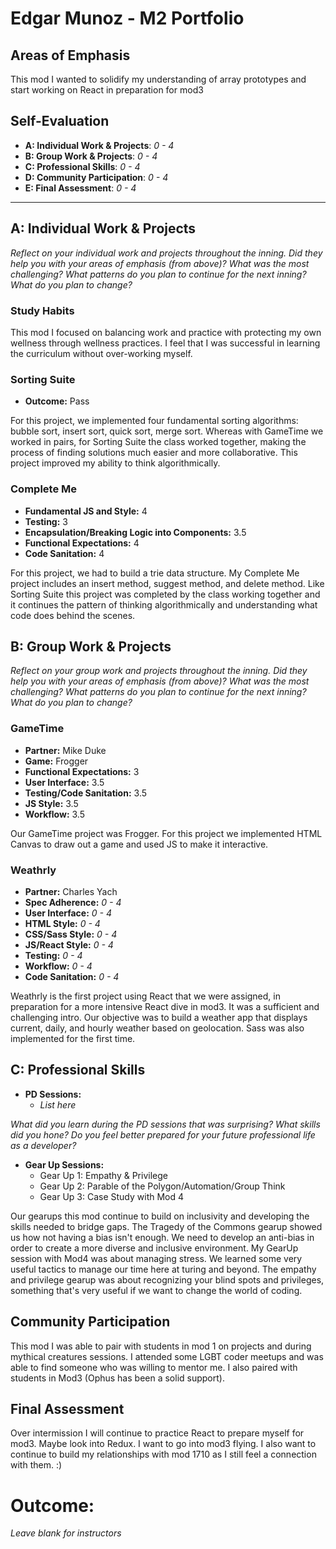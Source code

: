 # Edgar Munoz - M2 Portfolio

## Areas of Emphasis

This mod I wanted to solidify my understanding of array prototypes and start working on React in preparation for mod3

## Self-Evaluation

* **A: Individual Work & Projects**: _0 - 4_
* **B: Group Work & Projects**: _0 - 4_
* **C: Professional Skills**: _0 - 4_
* **D: Community Participation**: _0 - 4_
* **E: Final Assessment**: _0 - 4_

-----------------------

## A: Individual Work & Projects

_Reflect on your individual work and projects throughout the inning. Did they help you with your areas of emphasis (from above)? What was the most challenging? What patterns do you plan to continue for the next inning? What do you plan to change?_

### Study Habits

This mod I focused on balancing work and practice with protecting my own wellness through wellness practices. I feel that I was successful in learning the curriculum without over-working myself.

### Sorting Suite
* **Outcome:** Pass

For this project, we implemented four fundamental sorting algorithms: bubble sort, insert sort, quick sort, merge sort. Whereas with GameTime we worked in pairs, for Sorting Suite the class worked together, making the process of finding solutions much easier and more collaborative. This project improved my ability to think algorithmically.

### Complete Me
* **Fundamental JS and Style:** 4
* **Testing:** 3
* **Encapsulation/Breaking Logic into Components:** 3.5
* **Functional Expectations:** 4
* **Code Sanitation:** 4

For this project, we had to build a trie data structure. My Complete Me project includes an insert method, suggest method, and delete method. Like Sorting Suite this project was completed by the class working together and it continues the pattern of thinking algorithmically and understanding what code does behind the scenes.

## B: Group Work & Projects

_Reflect on your group work and projects throughout the inning. Did they help you with your areas of emphasis (from above)? What was the most challenging? What patterns do you plan to continue for the next inning? What do you plan to change?_

### GameTime
* **Partner:** Mike Duke
* **Game:** Frogger
* **Functional Expectations:** 3
* **User Interface:** 3.5
* **Testing/Code Sanitation:** 3.5
* **JS Style:** 3.5
* **Workflow:** 3.5

Our GameTime project was Frogger. For this project we implemented HTML Canvas to draw out a game and used JS to make it interactive.

### Weathrly
* **Partner:** Charles Yach
* **Spec Adherence:** _0 - 4_
* **User Interface:** _0 - 4_
* **HTML Style:** _0 - 4_
* **CSS/Sass Style:** _0 - 4_
* **JS/React Style:** _0 - 4_
* **Testing:** _0 - 4_
* **Workflow:** _0 - 4_
* **Code Sanitation:** _0 - 4_

Weathrly is the first project using React that we were assigned, in preparation for a more intensive React dive in mod3. It was a sufficient and challenging intro. Our objective was to build a weather app that displays current, daily, and hourly weather based on geolocation. Sass was also implemented for the first time.

## C: Professional Skills

* **PD Sessions:**
  * _List here_

_What did you learn during the PD sessions that was surprising? What skills did you hone? Do you feel better prepared for your future professional life as a developer?_

* **Gear Up Sessions:**
  * Gear Up 1: Empathy & Privilege
  * Gear Up 2: Parable of the Polygon/Automation/Group Think
  * Gear Up 3: Case Study with Mod 4

Our gearups this mod continue to build on inclusivity and developing the skills needed to bridge gaps. The Tragedy of the Commons gearup showed us how not having a bias isn't enough. We need to develop an anti-bias in order to create a more diverse and inclusive environment. My GearUp session with Mod4 was about managing stress. We learned some very useful tactics to manage our time here at turing and beyond. The empathy and privilege gearup was about recognizing your blind spots and privileges, something that's very useful if we want to change the world of coding.

## Community Participation

This mod I was able to pair with students in mod 1 on projects and during mythical creatures sessions. I attended some LGBT coder meetups and was able to find someone who was willing to mentor me. I also paired with students in Mod3 (Ophus has been a solid support).

## Final Assessment

Over intermission I will continue to practice React to prepare myself for mod3. Maybe look into Redux. I want to go into mod3 flying. I also want to continue to build my relationships with mod 1710 as I still feel a connection with them. :)

# Outcome:
_Leave blank for instructors_